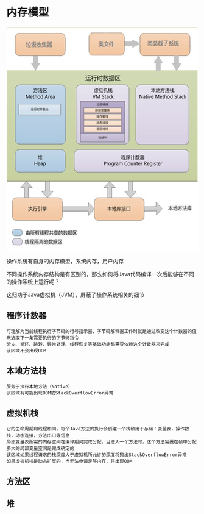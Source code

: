 # 内存模型
![](../resources/image/memory-model.jpg "内存模型")

操作系统有自身的内存模型，系统内存，用户内存

不同操作系统内存结构是有区别的，那么如何将Java代码编译一次后能够在不同的操作系统上运行呢？

这归功于Java虚拟机（JVM），屏蔽了操作系统相关的细节

## 程序计数器
    可理解为当前线程执行字节码的行号指示器，字节码解释器工作时就是通过改变这个计数器的值来选取下一条需要执行的字节码指令
    分支、循环、跳转、异常处理、线程恢复等基础功能都需要依赖这个计数器来完成
    该区域不会出现OOM
## 本地方法栈
    服务于执行本地方法（Native）
    该区域有可能出现OOM或StackOverflowError异常
## 虚拟机栈
    它的生命周期和线程相同，每个Java方法的执行会创建一个栈帧用于存储：变量表，操作数栈，动态连接，方法出口等信息
    局部变量表所需的内存空间在编译期间完成分配，当进入一个方法时，这个方法需要在帧中分配多大的局部变量空间是完成确定的
    该区域如果线程请求的栈深度大于虚拟机所允许的深度将抛出StackOverflowError异常
    如果虚拟机栈是动态扩展的，当无法申请足够内存，将出现OOM
## 方法区
    
## 堆